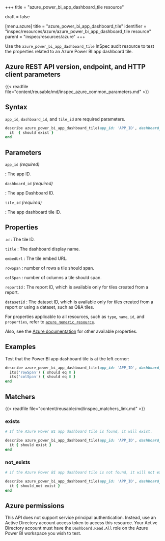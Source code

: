 +++
title = "azure_power_bi_app_dashboard_tile resource"

draft = false


[menu.azure]
title = "azure_power_bi_app_dashboard_tile"
identifier = "inspec/resources/azure/azure_power_bi_app_dashboard_tile resource"
parent = "inspec/resources/azure"
+++

Use the `azure_power_bi_app_dashboard_tile` InSpec audit resource to test the properties related to an Azure Power BI app dashboard tile.

## Azure REST API version, endpoint, and HTTP client parameters

{{< readfile file="content/reusable/md/inspec_azure_common_parameters.md" >}}

## Syntax

`app_id`, `dashboard_id`, and `tile_id` are required parameters.

```ruby
describe azure_power_bi_app_dashboard_tile(app_id: 'APP_ID', dashboard_id: 'DASHBOARD_ID', tile_id: 'TILE_ID') do
  it  { should exist }
end
```

## Parameters

`app_id` _(required)_

: The app ID.

`dashboard_id` _(required)_

: The app Dashboard ID.

`tile_id` _(required)_

: The app dashboard tile ID.

## Properties

`id`
: The tile ID.

`title`
: The dashboard display name.

`embedUrl`
: The tile embed URL.

`rowSpan`
: number of rows a tile should span.

`colSpan`
: number of columns a tile should span.

`reportId`
: The report ID, which is available only for tiles created from a report.

`datasetId`
: The dataset ID, which is available only for tiles created from a report or using a dataset, such as Q&A tiles.

For properties applicable to all resources, such as `type`, `name`, `id`, and `properties`, refer to [`azure_generic_resource`](azure_generic_resource#properties).

Also, see the [Azure documentation](https://docs.microsoft.com/en-us/rest/api/power-bi/apps/get-tile) for other available properties.

## Examples

Test that the Power BI app dashboard tile is at the left corner:

```ruby
describe azure_power_bi_app_dashboard_tile(app_id: 'APP_ID', dashboard_id: 'DASHBOARD_ID', tile_id: 'TILE_ID')  do
  its('rowSpan') { should eq 0 }
  its('colSpan') { should eq 0 }
end
```

## Matchers

{{< readfile file="content/reusable/md/inspec_matchers_link.md" >}}

### exists

```ruby
# If the Azure Power BI app dashboard tile is found, it will exist.

describe azure_power_bi_app_dashboard_tile(app_id: 'APP_ID', dashboard_id: 'DASHBOARD_ID', tile_id: 'TILE_ID')  do
  it { should exist }
end
```

### not_exists

```ruby
# if the Azure Power BI app dashboard tile is not found, it will not exist.

describe azure_power_bi_app_dashboard_tile(app_id: 'APP_ID', dashboard_id: 'DASHBOARD_ID', tile_id: 'TILE_ID')  do
  it { should_not exist }
end
```

## Azure permissions

This API does not support service principal authentication. Instead, use an Active Directory account access token to access this resource.
Your Active Directory account must have the `Dashboard.Read.All` role on the Azure Power BI workspace you wish to test.
